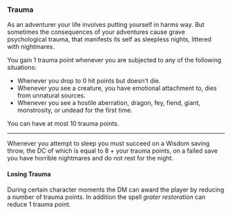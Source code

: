 ### Trauma
As an adventurer your life involves putting yourself in harms way. But sometimes the consequences of your adventures cause grave psychological trauma, that manifests its self as sleepless nights, littered with nightmares.

You gain 1 trauma point whenever you are subjected to any of the following situations:
- Whenever you drop to 0 hit points but doesn't die.
- Whenever you see a creature, you have emotional attachment to, dies from unnatural sources.
- Whenever you see a hostile aberration, dragon, fey, fiend, giant, monstrosity, or undead for the first time.

You can have at most 10 trauma points.

___
Whenever you attempt to sleep you must succeed on a Wisdom saving throw, the DC of which is equal to 8 + your trauma points, on a failed save you have horrible nightmares and do not rest for the night.


#### Losing Trauma
During certain character moments the DM can award the player by reducing a number of trauma points. In addition the spell *grater restoration* can reduce 1 trauma point.